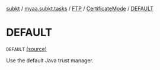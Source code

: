[subkt](../../../index.md) / [myaa.subkt.tasks](../../index.md) / [FTP](../index.md) / [CertificateMode](index.md) / [DEFAULT](./-d-e-f-a-u-l-t.md)

# DEFAULT

`DEFAULT` [(source)](https://github.com/Myaamori/SubKt/blob/0.1.13/src/main/kotlin/myaa/subkt/tasks/tasks.kt#L1744)

Use the default Java trust manager.

